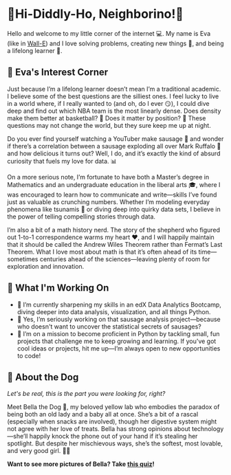 # :wave:Hi-Diddly-Ho, Neighborino!:balloon:

Hello and welcome to my little corner of the internet :computer:. My name is Eva (like in [Wall-E](https://www.youtube.com/watch?v=1JVw8eofx8Q))
and I love solving problems, creating new things :yarn:, and being a lifelong learner :book:. 
## 🎡 Eva's Interest Corner

Just because I’m a lifelong learner doesn’t mean I’m a traditional academic. I believe some of the best questions are the silliest ones. I feel lucky to live in a world where, if I really wanted to (and oh, do I ever 😏), I could dive deep and find out which NBA team is the most linearly dense. Does density make them better at basketball? 🏀 Does it matter by position? 🤔 These questions may not change the world, but they sure keep me up at night.

Do you ever find yourself watching a YouTuber make sausage 🌭 and wonder if there’s a correlation between a sausage exploding all over Mark Ruffalo 🤯 and how delicious it turns out? Well, I do, and it’s exactly the kind of absurd curiosity that fuels my love for data. 📊

On a more serious note, I’m fortunate to have both a Master’s degree in Mathematics and an undergraduate education in the liberal arts 🎓, where I was encouraged to learn how to communicate and write—skills I’ve found just as valuable as crunching numbers. Whether I’m modeling everyday phenomena like tsunamis 🌊 or diving deep into quirky data sets, I believe in the power of telling compelling stories through data.

I’m also a bit of a math history nerd. The story of the shepherd who figured out 1-to-1 correspondence warms my heart ❤️, and I will happily maintain that it should be called the Andrew Wiles Theorem rather than Fermat’s Last Theorem. What I love most about math is that it’s often ahead of its time—sometimes centuries ahead of the sciences—leaving plenty of room for exploration and innovation.

## 🎯 What I'm Working On
- 🔧 I’m currently sharpening my skills in an edX Data Analytics Bootcamp, diving deeper into data analysis, visualization, and all things Python.
- 🌭 Yes, I’m seriously working on that sausage analysis project—because who doesn't want to uncover the statistical secrets of sausages?
- 🐍 I’m on a mission to become proficient in Python by tackling small, fun projects that challenge me to keep growing and learning. If you've got cool ideas or projects, hit me up—I’m always open to new opportunities to code! 

## 🐾 About the Dog

*Let's be real, this is the part you were looking for, right?*

Meet Bella the Dog 🐶, my beloved yellow lab who embodies the paradox of being both an old lady and a baby all at once. She’s a bit of a rascal (especially when snacks are involved), though her digestive system might not agree with her love of treats. Bella has strong opinions about technology—she’ll happily knock the phone out of your hand if it’s stealing her spotlight. But despite her mischievous ways, she’s the softest, most lovable, and very good girl. 🦴💛

**Want to see more pictures of Bella? Take [this quiz](https://uquiz.com/7Hp2bi)!**
<!---
the-eva-a/the-eva-a is a ✨ special ✨ repository because its `README.md` (this file) appears on your GitHub profile.
You can click the Preview link to take a look at your changes.
--->
